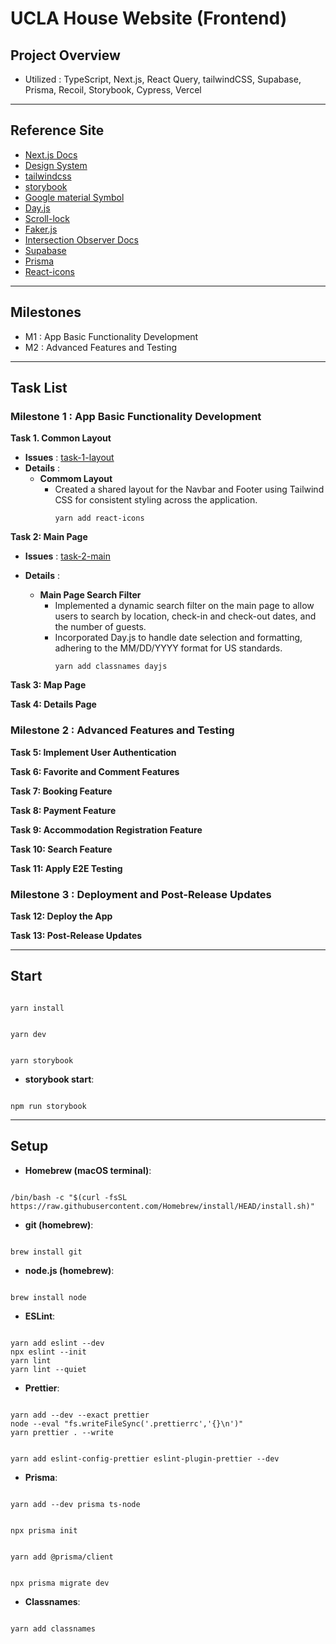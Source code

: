 # UCLA House Website (Frontend)

## Project Overview

-   Utilized : TypeScript, Next.js, React Query, tailwindCSS, Supabase, Prisma, Recoil, Storybook, Cypress, Vercel

---

## Reference Site

-   [Next.js Docs](https://nextjs.org/docs)
-   [Design System](https://primer.style/components)
-   [tailwindcss](https://tailwindcss.com/docs)
-   [storybook](https://storybook.js.org/)
-   [Google material Symbol](https://fonts.google.com/iconss)
-   [Day.js](https://day.js.org/docs/en/installation/installation)
-   [Scroll-lock](https://www.npmjs.com/package/scroll-lock)
-   [Faker.js](https://fakerjs.dev/guide/)
-   [Intersection Observer Docs](https://developer.mozilla.org/en-US/docs/Web/API/Intersection_Observer_API)
-   [Supabase](https://supabase.com/)
-   [Prisma](https://prisma.io/docs)
-   [React-icons](https://react-icons.github.io/react-icons/)

---

## Milestones

-   M1 : App Basic Functionality Development
-   M2 : Advanced Features and Testing

---

## Task List

### Milestone 1 : App Basic Functionality Development

**Task 1. Common Layout**

-   **Issues** : [task-1-layout](https://github.com/ld5ehom/house-web/tree/task-1-layout)
-   **Details** :
    -   **Commom Layout**
        -   Created a shared layout for the Navbar and Footer using Tailwind CSS for consistent styling across the application.
            ```
            yarn add react-icons
            ```

**Task 2: Main Page**

-   **Issues** : [task-2-main](https://github.com/ld5ehom/house-web/tree/task-2-main)
-   **Details** :

    -   **Main Page Search Filter**
        -   Implemented a dynamic search filter on the main page to allow users to search by location, check-in and check-out dates, and the number of guests.
        -   Incorporated Day.js to handle date selection and formatting, adhering to the MM/DD/YYYY format for US standards.
            ```
            yarn add classnames dayjs
            ```

**Task 3: Map Page**

**Task 4: Details Page**

### Milestone 2 : Advanced Features and Testing

**Task 5: Implement User Authentication**

**Task 6: Favorite and Comment Features**

**Task 7: Booking Feature**

**Task 8: Payment Feature**

**Task 9: Accommodation Registration Feature**

**Task 10: Search Feature**

**Task 11: Apply E2E Testing**

### Milestone 3 : Deployment and Post-Release Updates

**Task 12: Deploy the App**

**Task 13: Post-Release Updates**

---

## Start

```

yarn install

```

```

yarn dev

```

```

yarn storybook

```

-   **storybook start**:

```

npm run storybook

```

---

## Setup

-   **Homebrew (macOS terminal)**:

```

/bin/bash -c "$(curl -fsSL https://raw.githubusercontent.com/Homebrew/install/HEAD/install.sh)"

```

-   **git (homebrew)**:

```

brew install git

```

-   **node.js (homebrew)**:

```

brew install node

```

-   **ESLint**:

```

yarn add eslint --dev
npx eslint --init
yarn lint
yarn lint --quiet

```

-   **Prettier**:

```

yarn add --dev --exact prettier
node --eval "fs.writeFileSync('.prettierrc','{}\n')"
yarn prettier . --write

```

```

yarn add eslint-config-prettier eslint-plugin-prettier --dev

```

-   **Prisma**:

```

yarn add --dev prisma ts-node

```

```

npx prisma init

```

```

yarn add @prisma/client

```

```

npx prisma migrate dev

```

-   **Classnames**:

```

yarn add classnames

```

```

```
